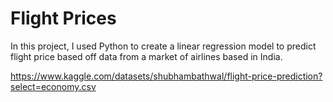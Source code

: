 # Flight Prices
In this project, I used Python to create a linear regression model to predict flight price based off data from a market of airlines based in India.

https://www.kaggle.com/datasets/shubhambathwal/flight-price-prediction?select=economy.csv
